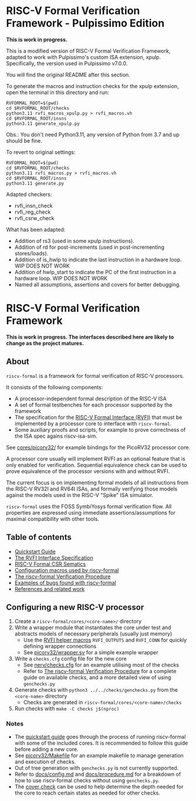 
RISC-V Formal Verification Framework - Pulpissimo Edition
=========================================================

**This is work in progress.**

This is a modified version of RISC-V Formal Verification Framework, adapted to work with Pulpissimo's custom ISA extension, xpulp. Specifically, the version used in Pulpissimo v7.0.0.

You will find the original README after this section.

To generate the macros and instruction checks for the xpulp extension, open the terminal in this directory and run:

```
RVFORMAL_ROOT=$(pwd)
cd $RVFORMAL_ROOT/checks
python3.11 rvfi_macros_xpulp.py > rvfi_macros.vh
cd $RVFORMAL_ROOT/insns
python3.11 generate_xpulp.py
```

Obs.: You don't need Python3.11, any version of Python from 3.7 and up should be fine.

To revert to original settings:

```
RVFORMAL_ROOT=$(pwd)
cd $RVFORMAL_ROOT/checks
python3.11 rvfi_macros.py > rvfi_macros.vh
cd $RVFORMAL_ROOT/insns
python3.11 generate.py
```

Adapted checkers: 

- rvfi_insn_check
- rvfi_reg_check
- rvfi_csrw_check

What has been adapted:

- Addition of rs3 (used in some xpulp instructions).
- Addition of rd for post-increments (used in post-incrementing stores/loads).
- Addition of is_hwlp to indicate the last instruction in a hardware loop. WIP DOES NOT WORK
- Addition of hwlp_start to indicate the PC of the first instruction in a hardware loop. WIP DOES NOT WORK
- Named all assumptions, assertions and covers for better debugging.

RISC-V Formal Verification Framework
====================================

**This is work in progress. The interfaces described here are likely to change as the project matures.**

About
-----

`riscv-formal` is a framework for formal verification of RISC-V processors.

It consists of the following components:
- A processor-independent formal description of the RISC-V ISA
- A set of formal testbenches for each processor supported by the framework
- The specification for the [RISC-V Formal Interface (RVFI)](docs/rvfi.md) that must be implemented by a processor core to interface with `riscv-formal`.
- Some auxiliary proofs and scripts, for example to prove correctness of the ISA spec agains riscv-isa-sim.

See [cores/picorv32/](cores/picorv32/) for example bindings for the PicoRV32 processor core.

A processor core usually will implement RVFI as an optional feature that is only enabled for verification. Sequential equivalence check can be used to prove equivalence of the processor versions with and without RVFI.

The current focus is on implementing formal models of all instructions from the RISC-V RV32I and RV64I ISAs, and formally verifying those models against the models used in the RISC-V "Spike" ISA simulator.

`riscv-formal` uses the FOSS SymbiYosys formal verification flow. All properties are expressed using immediate assertions/assumptions for maximal compatibility with other tools.

Table of contents
-----------------

- [Quickstart Guide](docs/quickstart.md)
- [The RVFI Interface Specification](docs/rvfi.md)
- [RISC-V Formal CSR Sematics](docs/csrs.md)
- [Configuration macros used by riscv-formal](docs/config.md)
- [The riscv-formal Verification Procedure](docs/procedure.md)
- [Examples of bugs found with riscv-formal](docs/examplebugs.md)
- [References and related work](docs/references.md)

Configuring a new RISC-V processor
----------------------------------

1. Create a `riscv-formal/cores/<core-name>/` directory
2. Write a wrapper module that instantiates the core under test and abstracts models of necessary
   peripherals (usually just memory)
   - Use the [RVFI helper macros](docs/config.md#rvfi_wires-rvfi_outputs-rvfi_inputs-rvfi_conn)
     `RVFI_OUTPUTS` and `RVFI_CONN` for quickly defining wrapper connections
   - See [picorv32/wrapper.sv](cores/picorv32/wrapper.sv) for a simple example wrapper
3. Write a `checks.cfg` config file for the new core
   - See [nerv/checks.cfg](cores/nerv/checks.cfg) for an example utilising most of the checks
   - Refer to [The riscv-formal Verification Procedure](docs/procedure.md) for a complete guide on
     available checks, and a more detailed view of using `genchecks.py`
4. Generate checks with `python3 ../../checks/genchecks.py` from the `<core-name>` directory
   - Checks are generated in `riscv-formal/cores/<core-name>/checks`
5. Run checks with `make -C checks j$(nproc)`

### Notes

- The [quickstart guide](docs/quickstart.md) goes through the process of running riscv-formal with
  some of the included cores.  It is recommended to follow this guide before adding a new core.
- See [picorv32/Makefile](cores/picorv32/Makefile) for an example makefile to manage generation and
  execution of checks.
- Out of tree generation with `genchecks.py` is not currently supported.
- Refer to [docs/config.md](docs/config.md) and [docs/procedure.md](docs/procedure.md) for a
  breakdown of how to use riscv-formal checks without using `genchecks.py`.
- The [cover check](docs/procedure.md#cover) can be used to help determine the depth needed for the
  core to reach certain states as needed for other checks.
